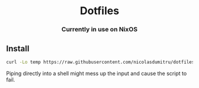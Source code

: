 <div align="center">

# Dotfiles
### Currently in use on NixOS

</div>

## Install
```bash
curl -Lo temp https://raw.githubusercontent.com/nicolasdumitru/dotfiles/main/.local/.bin/dotinstall.sh && chmod +x temp && ./temp && rm temp
```
Piping directly into a shell might mess up the input and cause the script to fail.
